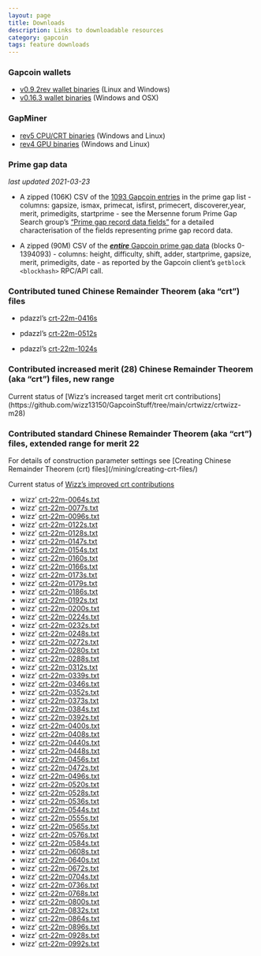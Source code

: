 ```yaml
---
layout: page
title: Downloads
description: Links to downloadable resources
category: gapcoin
tags: feature downloads
---
```


<h3 class="ui teal header">Gapcoin wallets</h3>


- [v0.9.2rev wallet binaries](https://github.com/gapcoin-project/gapcoin/releases/tag/v0.9.2-rev2) (Linux and Windows)
- [v0.16.3 wallet binaries](https://github.com/gapcoin-project/gapcoin-core/releases) (Windows and OSX)

<h3 class="ui teal header">GapMiner</h3>

- [rev5 CPU/CRT binaries](https://github.com/gapcoin-project/GapMiner/releases/tag/crt-rev5.1) (Windows and Linux)
- [rev4 GPU binaries](https://github.com/gapcoin-project/GapMiner/releases/tag/gapminer-rev4) (Windows and Linux)

<h3 class="ui teal header">Prime gap data</h3>

*last updated 2021-03-23*

- A zipped (106K) CSV of the [1093 Gapcoin entries](/static-data/allgaps-gapcoin.csv.zip) in the prime gap list - columns: gapsize, ismax, primecat, isfirst, primecert, discoverer,year, merit, primedigits, startprime - see the Mersenne forum Prime Gap Search group’s [“Prime gap record data fields”](https://primegap-list-project.github.io/prime-gap-record-data-fields/) for a detailed characterisation of the fields representing prime gap record data.

- A zipped (90M) CSV of the [***entire*** Gapcoin prime gap data](/static-data/gapcoin-gaps-0-1394093-2021-03-16.csv.zip) (blocks 0-1394093) - columns: height, difficulty, shift, adder, startprime, gapsize, merit, primedigits, date - as reported by the Gapcoin client’s `getblock <blockhash>` RPC/API call.

<h3 class="ui teal header">Contributed tuned Chinese Remainder Theorem (aka “crt”) files</h3>

-  pdazzl’s [crt-22m-0416s](/static-data/crt/pdazzl/crt-22m-0416s.txt)

-  pdazzl’s [crt-22m-0512s](/static-data/crt/pdazzl/crt-22m-0512s.txt)

-  pdazzl’s [crt-22m-1024s](/static-data/crt/pdazzl/crt-22m-1024s.txt)

<h3 class="ui teal header">Contributed increased merit (28) Chinese Remainder Theorem (aka “crt”) files, new range</h3>
Current status of [Wizz’s increased target merit crt contributions](https://github.com/wizz13150/GapcoinStuff/tree/main/crtwizz/crtwizz-m28)

<h3 class="ui teal header">Contributed standard Chinese Remainder Theorem (aka “crt”) files, extended range for merit 22</h3>
For details of construction parameter settings see [Creating Chinese Remainder Theorem (crt) files](/mining/creating-crt-files/)

Current status of [Wizz’s improved crt contributions](https://github.com/wizz13150/GapcoinStuff/tree/main/crtwizz/crtwizz-m22)

- wizz’ [crt-22m-0064s.txt](/static-data/crt/wizz/crt-22m-0064s.txt)
- wizz’ [crt-22m-0077s.txt](/static-data/crt/wizz/crt-22m-0077s.txt)
- wizz’ [crt-22m-0096s.txt](/static-data/crt/wizz/crt-22m-0096s.txt)
- wizz’ [crt-22m-0122s.txt](/static-data/crt/wizz/crt-22m-0122s.txt)
- wizz’ [crt-22m-0128s.txt](/static-data/crt/wizz/crt-22m-0128s.txt)
- wizz’ [crt-22m-0147s.txt](/static-data/crt/wizz/crt-22m-0147s.txt)
- wizz’ [crt-22m-0154s.txt](/static-data/crt/wizz/crt-22m-0154s.txt)
- wizz’ [crt-22m-0160s.txt](/static-data/crt/wizz/crt-22m-0160s.txt)
- wizz’ [crt-22m-0166s.txt](/static-data/crt/wizz/crt-22m-0166s.txt)
- wizz’ [crt-22m-0173s.txt](/static-data/crt/wizz/crt-22m-0173s.txt)
- wizz’ [crt-22m-0179s.txt](/static-data/crt/wizz/crt-22m-0179s.txt)
- wizz’ [crt-22m-0186s.txt](/static-data/crt/wizz/crt-22m-0186s.txt)
- wizz’ [crt-22m-0192s.txt](/static-data/crt/wizz/crt-22m-0192s.txt)
- wizz’ [crt-22m-0200s.txt](/static-data/crt/wizz/crt-22m-0200s.txt)
- wizz’ [crt-22m-0224s.txt](/static-data/crt/wizz/crt-22m-0224s.txt)
- wizz’ [crt-22m-0232s.txt](/static-data/crt/wizz/crt-22m-0232s.txt)
- wizz’ [crt-22m-0248s.txt](/static-data/crt/wizz/crt-22m-0248s.txt)
- wizz’ [crt-22m-0272s.txt](/static-data/crt/wizz/crt-22m-0272s.txt)
- wizz’ [crt-22m-0280s.txt](/static-data/crt/wizz/crt-22m-0280s.txt)
- wizz’ [crt-22m-0288s.txt](/static-data/crt/wizz/crt-22m-0288s.txt)
- wizz’ [crt-22m-0312s.txt](/static-data/crt/wizz/crt-22m-0312s.txt)
- wizz’ [crt-22m-0339s.txt](/static-data/crt/wizz/crt-22m-0339s.txt)
- wizz’ [crt-22m-0346s.txt](/static-data/crt/wizz/crt-22m-0346s.txt)
- wizz’ [crt-22m-0352s.txt](/static-data/crt/wizz/crt-22m-0352s.txt)
- wizz’ [crt-22m-0373s.txt](/static-data/crt/wizz/crt-22m-0373s.txt)
- wizz’ [crt-22m-0384s.txt](/static-data/crt/wizz/crt-22m-0384s.txt)
- wizz’ [crt-22m-0392s.txt](/static-data/crt/wizz/crt-22m-0392s.txt)
- wizz’ [crt-22m-0400s.txt](/static-data/crt/wizz/crt-22m-0400s.txt)
- wizz’ [crt-22m-0408s.txt](/static-data/crt/wizz/crt-22m-0408s.txt)
- wizz’ [crt-22m-0440s.txt](/static-data/crt/wizz/crt-22m-0440s.txt)
- wizz’ [crt-22m-0448s.txt](/static-data/crt/wizz/crt-22m-0448s.txt)
- wizz’ [crt-22m-0456s.txt](/static-data/crt/wizz/crt-22m-0456s.txt)
- wizz’ [crt-22m-0472s.txt](/static-data/crt/wizz/crt-22m-0472s.txt)
- wizz’ [crt-22m-0496s.txt](/static-data/crt/wizz/crt-22m-0496s.txt)
- wizz’ [crt-22m-0520s.txt](/static-data/crt/wizz/crt-22m-0520s.txt)
- wizz’ [crt-22m-0528s.txt](/static-data/crt/wizz/crt-22m-0528s.txt)
- wizz’ [crt-22m-0536s.txt](/static-data/crt/wizz/crt-22m-0536s.txt)
- wizz’ [crt-22m-0544s.txt](/static-data/crt/wizz/crt-22m-0544s.txt)
- wizz’ [crt-22m-0555s.txt](/static-data/crt/wizz/crt-22m-0555s.txt)
- wizz’ [crt-22m-0565s.txt](/static-data/crt/wizz/crt-22m-0565s.txt)
- wizz’ [crt-22m-0576s.txt](/static-data/crt/wizz/crt-22m-0576s.txt)
- wizz’ [crt-22m-0584s.txt](/static-data/crt/wizz/crt-22m-0584s.txt)
- wizz’ [crt-22m-0608s.txt](/static-data/crt/wizz/crt-22m-0608s.txt)
- wizz’ [crt-22m-0640s.txt](/static-data/crt/wizz/crt-22m-0640s.txt)
- wizz’ [crt-22m-0672s.txt](/static-data/crt/wizz/crt-22m-0672s.txt)
- wizz’ [crt-22m-0704s.txt](/static-data/crt/wizz/crt-22m-0704s.txt)
- wizz’ [crt-22m-0736s.txt](/static-data/crt/wizz/crt-22m-0736s.txt)
- wizz’ [crt-22m-0768s.txt](/static-data/crt/wizz/crt-22m-0768s.txt)
- wizz’ [crt-22m-0800s.txt](/static-data/crt/wizz/crt-22m-0800s.txt)
- wizz’ [crt-22m-0832s.txt](/static-data/crt/wizz/crt-22m-0832s.txt)
- wizz’ [crt-22m-0864s.txt](/static-data/crt/wizz/crt-22m-0864s.txt)
- wizz’ [crt-22m-0896s.txt](/static-data/crt/wizz/crt-22m-0896s.txt)
- wizz’ [crt-22m-0928s.txt](/static-data/crt/wizz/crt-22m-0928s.txt)
- wizz’ [crt-22m-0992s.txt](/static-data/crt/wizz/crt-22m-0992s.txt)
